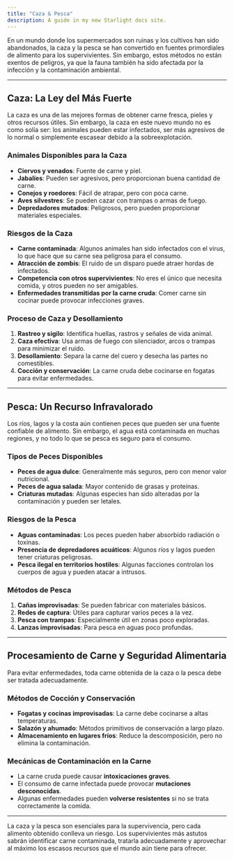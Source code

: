 ```yaml
---
title: "Caza & Pesca"
description: A guide in my new Starlight docs site.
---
```


En un mundo donde los supermercados son ruinas y los cultivos han sido abandonados, la caza y la pesca se han convertido en fuentes primordiales de alimento para los supervivientes. Sin embargo, estos métodos no están exentos de peligros, ya que la fauna también ha sido afectada por la infección y la contaminación ambiental.

---

## **Caza: La Ley del Más Fuerte**
La caza es una de las mejores formas de obtener carne fresca, pieles y otros recursos útiles. Sin embargo, la caza en este nuevo mundo no es como solía ser: los animales pueden estar infectados, ser más agresivos de lo normal o simplemente escasear debido a la sobreexplotación.

### **Animales Disponibles para la Caza**
- **Ciervos y venados**: Fuente de carne y piel.
- **Jabalíes**: Pueden ser agresivos, pero proporcionan buena cantidad de carne.
- **Conejos y roedores**: Fácil de atrapar, pero con poca carne.
- **Aves silvestres**: Se pueden cazar con trampas o armas de fuego.
- **Depredadores mutados**: Peligrosos, pero pueden proporcionar materiales especiales.

### **Riesgos de la Caza**
- **Carne contaminada**: Algunos animales han sido infectados con el virus, lo que hace que su carne sea peligrosa para el consumo.
- **Atracción de zombis**: El ruido de un disparo puede atraer hordas de infectados.
- **Competencia con otros supervivientes**: No eres el único que necesita comida, y otros pueden no ser amigables.
- **Enfermedades transmitidas por la carne cruda**: Comer carne sin cocinar puede provocar infecciones graves.

### **Proceso de Caza y Desollamiento**
1. **Rastreo y sigilo**: Identifica huellas, rastros y señales de vida animal.
2. **Caza efectiva**: Usa armas de fuego con silenciador, arcos o trampas para minimizar el ruido.
3. **Desollamiento**: Separa la carne del cuero y desecha las partes no comestibles.
4. **Cocción y conservación**: La carne cruda debe cocinarse en fogatas para evitar enfermedades.

---

## **Pesca: Un Recurso Infravalorado**
Los ríos, lagos y la costa aún contienen peces que pueden ser una fuente confiable de alimento. Sin embargo, el agua está contaminada en muchas regiones, y no todo lo que se pesca es seguro para el consumo.

### **Tipos de Peces Disponibles**
- **Peces de agua dulce**: Generalmente más seguros, pero con menor valor nutricional.
- **Peces de agua salada**: Mayor contenido de grasas y proteínas.
- **Criaturas mutadas**: Algunas especies han sido alteradas por la contaminación y pueden ser letales.

### **Riesgos de la Pesca**
- **Aguas contaminadas**: Los peces pueden haber absorbido radiación o toxinas.
- **Presencia de depredadores acuáticos**: Algunos ríos y lagos pueden tener criaturas peligrosas.
- **Pesca ilegal en territorios hostiles**: Algunas facciones controlan los cuerpos de agua y pueden atacar a intrusos.

### **Métodos de Pesca**
1. **Cañas improvisadas**: Se pueden fabricar con materiales básicos.
2. **Redes de captura**: Útiles para capturar varios peces a la vez.
3. **Pesca con trampas**: Especialmente útil en zonas poco exploradas.
4. **Lanzas improvisadas**: Para pesca en aguas poco profundas.

---

## **Procesamiento de Carne y Seguridad Alimentaria**
Para evitar enfermedades, toda carne obtenida de la caza o la pesca debe ser tratada adecuadamente.

### **Métodos de Cocción y Conservación**
- **Fogatas y cocinas improvisadas**: La carne debe cocinarse a altas temperaturas.
- **Salazón y ahumado**: Métodos primitivos de conservación a largo plazo.
- **Almacenamiento en lugares fríos**: Reduce la descomposición, pero no elimina la contaminación.

### **Mecánicas de Contaminación en la Carne**
- La carne cruda puede causar **intoxicaciones graves**.
- El consumo de carne infectada puede provocar **mutaciones desconocidas**.
- Algunas enfermedades pueden **volverse resistentes** si no se trata correctamente la comida.

---

La caza y la pesca son esenciales para la supervivencia, pero cada alimento obtenido conlleva un riesgo. Los supervivientes más astutos sabrán identificar carne contaminada, tratarla adecuadamente y aprovechar al máximo los escasos recursos que el mundo aún tiene para ofrecer.

